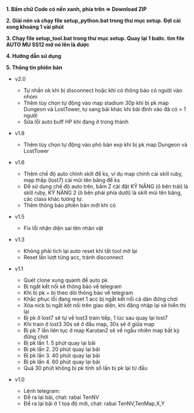 <b>1. Bấm chữ Code có nền xanh, phía trên => Download ZIP</b>

<b>2. Giải nén và chạy file setup_python.bat trong thư mục setup. Đợi cài xong khoảng 1 vài phút</b>

<b>3. Chạy file setup_tool.bat trong thư mục setup. Quay lại 1 bước. tìm file AUTO MU SS12 mở nó lên là được</b>

<b>4. Hướng dẫn sử dụng</b>

<b>5. Thông tin phiên bản</b>

- v2.0

  - Tự nhấn ok khi bị disconnect hoặc khi có thông báo có người vào nhóm
  - Thêm tùy chọn tự động vào map stadium 30p khi bị pk map Dungeon và LostTower, tự sang bãi khác khi bãi định vào đã có > 1 người
  - Sửa lỗi auto buff HP khi đang ở trong thành

- v1.8

  - Thêm tùy chọn tự động vào phó bản exp khi bị pk map Dungeon và LostTower

- v1.6

  - Thêm chế độ auto chỉnh skill để ks, ví dụ map chính cài skill ruby, map thấp (lost7) cài mũi tên băng để ks

  * Để sử dụng chế độ auto trên, bấm Z cài đặt KỸ NĂNG (ô bên trái) là skill ruby, KỸ NĂNG 2 (ô bên phải phía dưới) là skill mũi tên băng, các class khác tương tự.

  - Thêm thông báo phiên bản mới khi có

- v1.5

  - Fix lỗi nhận diện sai tên nhân vật

- v1.3

  - Không phải tích lại auto reset khi tắt tool mở lại
  - Reset lần lượt từng acc, tránh disconnect

- v1.1

  - Quét clone xung quanh để auto pk
  - Bị ngắt kết nối sẽ thông báo về telegram
  - Khi bị pk + bị theo dõi thông báo về telegram
  - Khắc phục lỗi đang reset 1 acc bị ngắt kết nối cả dàn đứng chơi
  - Xóa nick bị ngắt kết nối trên giao diện, khi đăng nhập lại sẽ hiển thị lại
  - Bị pk ở lost7 sẽ tự về lost3 train tiếp, 1 lúc sau quay lại lost7
  - Khi train ở lost3 30s sẽ ở đầu map, 30s sẽ ở giữa map
  - Bị pk 7 lần liên tục ở map Karutan2 sẽ về ngẫu nhiên map bất kỳ đứng chơi
  - Bị pk lần 1. 5 phút quay lại bãi
  - Bị pk lần 2. 20 phút quay lại bãi
  - Bị pk lần 3. 40 phút quay lại bãi
  - Bị pk lần 4. 60 phút quay lại bãi
  - Quá 30 phút không bị pk tính số lần bị pk lại từ đầu

- v1.0

  - Lệnh telegram:
  - Để ra lại bãi, chat: rabai TenNV
  - Để ra lại bãi ở 1 tọa độ mới, chat: rabai TenNV,TenMap,X,Y
